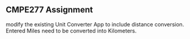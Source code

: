 ## CMPE277 Assignment

modify the existing Unit Converter App to include distance conversion. Entered Miles need to be converted into Kilometers.
